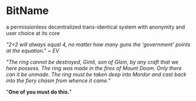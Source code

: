 BitName
=======

a permissionless decentralized trans-identical system with anonymity and user choice at its core

*"2+2 will always equal 4, no matter how many guns the 'government' points at the equation." ~ EV*

*"The ring cannot be destroyed, Gimli, son of Gloin, by any craft that we here possess.*
  *The ring was made in the fires of Mount Doom. Only there can it be unmade.* 
  *The ring must be taken deep into Mordor and cast back into the fiery chasm from whence it came."*

  "**One of you must do this.**"
